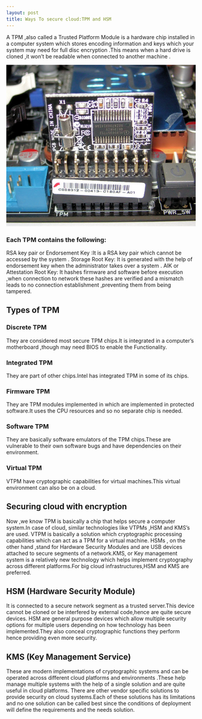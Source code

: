 ```yaml
---
layout: post
title: Ways To secure cloud:TPM and HSM
---
```

A TPM ,also called a Trusted Platform Module is a hardware chip installed in a computer system which stores encoding information and keys which your system may need for full disc encryption .This means when a hard drive is cloned ,it won’t be readable when connected to another machine .

![image_tpm](https://raw.githubusercontent.com/techathena/techathena.github.io/master/images/TPM_Asus.jpg)

### Each TPM contains the following:
RSA key pair or Endorsement Key :It is a RSA key pair which cannot be accessed by the system .
Storage Root Key: It is generated with the help of endorsement key when the administrator takes over a system .
AIK or Attestation Root Key: It hashes firmware and software before execution ,when connection to network these hashes are verified and a mismatch leads to no connection establishment ,preventing them from being tampered.

## Types of TPM

### Discrete TPM
They are considered most secure TPM chips.It is integrated in a computer’s motherboard ,though may need BIOS to enable the Functionality.
### Integrated TPM
They are part of other chips.Intel has integrated TPM in some of its chips.
### Firmware TPM
They are TPM modules implemented in which are implemented in protected software.It uses the CPU resources and so no separate chip is needed.
### Software TPM
They are basically software emulators of the TPM chips.These are vulnerable to their own software bugs and have dependencies on their environment.
### Virtual TPM
VTPM have cryptographic capabilities for virtual machines.This virtual environment can also be on a cloud.
## Securing cloud with encryption
Now ,we know TPM is basically a chip that helps secure a computer system.In case of cloud, similar technologies like VTPMs ,HSM and KMS’s are used. VTPM is basically a solution which cryptographic processing capabilities which can act as a TPM for a virtual machine. HSMs , on the other hand ,stand for Hardware Security Modules and are USB devices attached to secure segments of a network.KMS, or Key management system is a relatively new technology which helps implement cryptography across different platforms.For big cloud infrastructures,HSM and KMS are preferred.
## HSM (Hardware Security Module)
It is connected to a secure network segment as a trusted server.This device cannot be cloned or be interfered by external code,hence are quite secure devices. HSM are general purpose devices which allow multiple security options for multiple users depending on how technology has been implemented.They also conceal cryptographic functions they perform hence providing even more security.
## KMS (Key Management Service)
These are modern implementations of cryptographic systems and can be operated across different cloud platforms and environments .These help manage multiple systems with the help of a single solution and are quite useful in cloud platforms.
There are other vendor specific solutions to provide security on cloud systems.Each of these solutions has its limitations and no one solution can be called best since the conditions of deployment will define the requirements and the needs solution.
